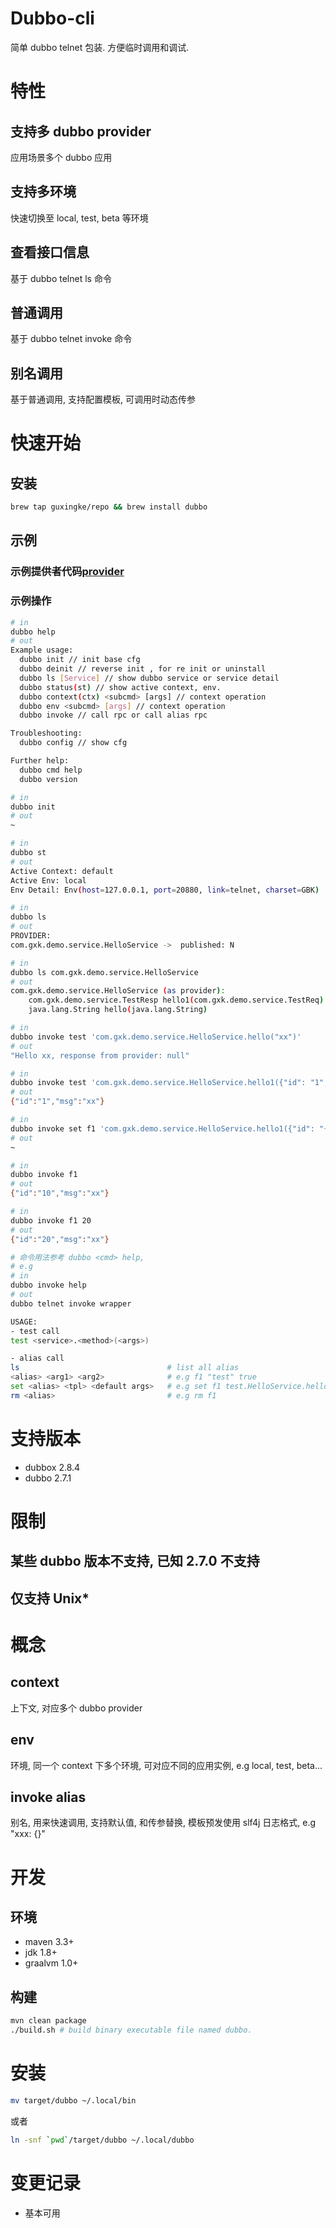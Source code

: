 # Dubbo-cli
简单 dubbo telnet 包装. 
方便临时调用和调试.

# 特性
## 支持多 dubbo provider
应用场景多个 dubbo 应用
## 支持多环境
快速切换至 local, test, beta 等环境
## 查看接口信息
基于 dubbo telnet ls 命令
## 普通调用
基于 dubbo telnet invoke 命令
## 别名调用
基于普通调用, 支持配置模板, 可调用时动态传参

# 快速开始
## 安装
```bash
brew tap guxingke/repo && brew install dubbo
```

## 示例

### 示例提供者代码[provider](https://github.com/guxingke/demo/blob/master/dubbo-demo/hello-demo/src/main/java/com/gxk/demo/boot/ServerApp.java)

### 示例操作
```bash
# in
dubbo help
# out
Example usage:
  dubbo init // init base cfg
  dubbo deinit // reverse init , for re init or uninstall
  dubbo ls [Service] // show dubbo service or service detail
  dubbo status(st) // show active context, env.
  dubbo context(ctx) <subcmd> [args] // context operation
  dubbo env <subcmd> [args] // context operation
  dubbo invoke // call rpc or call alias rpc

Troubleshooting:
  dubbo config // show cfg

Further help:
  dubbo cmd help
  dubbo version

# in
dubbo init
# out
~

# in
dubbo st
# out
Active Context: default
Active Env: local
Env Detail: Env(host=127.0.0.1, port=20880, link=telnet, charset=GBK)

# in
dubbo ls
# out
PROVIDER:
com.gxk.demo.service.HelloService ->  published: N

# in
dubbo ls com.gxk.demo.service.HelloService
# out
com.gxk.demo.service.HelloService (as provider):
	com.gxk.demo.service.TestResp hello1(com.gxk.demo.service.TestReq)
	java.lang.String hello(java.lang.String)

# in
dubbo invoke test 'com.gxk.demo.service.HelloService.hello("xx")'
# out
"Hello xx, response from provider: null"

# in
dubbo invoke test 'com.gxk.demo.service.HelloService.hello1({"id": "1","msg": "xx"})'
# out
{"id":"1","msg":"xx"}

# in
dubbo invoke set f1 'com.gxk.demo.service.HelloService.hello1({"id": "{}","msg": "xx"})' 10
# out
~

# in
dubbo invoke f1
# out
{"id":"10","msg":"xx"}

# in
dubbo invoke f1 20
# out
{"id":"20","msg":"xx"}

# 命令用法参考 dubbo <cmd> help, 
# e.g
# in
dubbo invoke help
# out
dubbo telnet invoke wrapper

USAGE:
- test call
test <service>.<method>(<args>)

- alias call
ls                                 # list all alias
<alias> <arg1> <arg2>              # e.g f1 "test" true
set <alias> <tpl> <default args>   # e.g set f1 test.HelloService.hello("{}", {}) test,true
rm <alias>                         # e.g rm f1

```

# 支持版本
- dubbox 2.8.4
- dubbo 2.7.1

# 限制
## 某些 dubbo 版本不支持, 已知 2.7.0 不支持
## 仅支持 Unix*

# 概念
## context
上下文, 对应多个 dubbo provider

## env
环境, 同一个 context 下多个环境, 可对应不同的应用实例, e.g local, test, beta...

## invoke alias
别名, 用来快速调用, 支持默认值, 和传参替换, 模板预发使用 slf4j 日志格式, e.g "xxx: {}"

# 开发
## 环境
- maven 3.3+
- jdk 1.8+
- graalvm 1.0+

## 构建
```bash
mvn clean package
./build.sh # build binary executable file named dubbo.
```

# 安装
```bash
mv target/dubbo ~/.local/bin
```
或者
```bash
ln -snf `pwd`/target/dubbo ~/.local/dubbo
```

# 变更记录
- 基本可用
